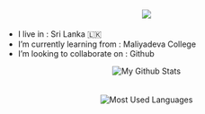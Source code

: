 <h1 align="center"><a href="https://github.com/TinuraD"><img src="https://readme-typing-svg.herokuapp.com?font=calibri&color=2494F7&size=40&center=true&lines=Hi+I'm+Tinura+Dinith"></a></h1>


- I live in : Sri Lanka 🇱🇰
- I’m currently learning from : Maliyadeva College
- I’m looking to collaborate on : Github


<div align="center">
<img align="center" src="https://github-readme-stats.vercel.app/api?username=Tinurad&include_all_commits=true&count_private=true&show_icons=true&line_height=20&title_color=98edc4&icon_color=105bde&text_color=D3D3D3&bg_color=0,000000,040354" alt="My Github Stats">
</div><br/><br/>

<div align="center">
<img align="center" src="https://github-readme-stats.vercel.app/api/top-langs/?username=Tinurad&bg_color=0%2C000000%2C040354&text_color=D3D3D3&icon_color=105bde&line_height=20&title_color=98edc4&layout=compact" href="https://github.com/TinuraD" alt="Most Used Languages">
</div>


